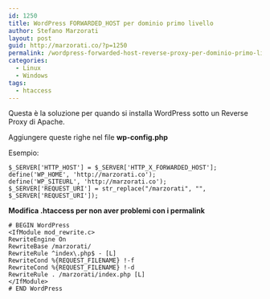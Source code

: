 ```yaml
---
id: 1250
title: WordPress FORWARDED_HOST per dominio primo livello
author: Stefano Marzorati
layout: post
guid: http://marzorati.co/?p=1250
permalink: /wordpress-forwarded-host-reverse-proxy-per-dominio-primo-livello/
categories:
  - Linux
  - Windows
tags:
  - htaccess
---
```

Questa è la soluzione per quando si installa WordPress sotto un Reverse Proxy di Apache.

Aggiungere queste righe nel file **wp-config.php**

Esempio:

	$_SERVER['HTTP_HOST'] = $_SERVER['HTTP_X_FORWARDED_HOST'];   
	define('WP_HOME', 'http://marzorati.co');   
	define('WP_SITEURL', 'http://marzorati.co');   
	$_SERVER['REQUEST_URI'] = str_replace("/marzorati", "", $_SERVER['REQUEST_URI']);

**Modifica .htaccess per non aver problemi con i permalink**

	# BEGIN WordPress   
	<IfModule mod_rewrite.c>   
	RewriteEngine On   
	RewriteBase /marzorati/   
	RewriteRule ^index\.php$ - [L]
	RewriteCond %{REQUEST_FILENAME} !-f   
	RewriteCond %{REQUEST_FILENAME} !-d   
	RewriteRule . /marzorati/index.php [L]
	</IfModule>   
	# END WordPress